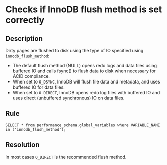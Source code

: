 # Checks if InnoDB flush method is set correctly

## Description
Dirty pages are flushed to disk using the type of IO specified using `innodb_flush_method`:
- The default flush method (NULL) opens redo logs and data files using buffered IO and calls fsync() to flush data to disk when necessary for ACID compliance.
- When set to `O_DSYNC`, InnoDB will flush file data and metadata, and uses buffered IO for data files.
- When set to `O_DIRECT`, InnoDB opens redo log files with buffered IO and uses direct (unbuffered synchronous) IO on data files.


## Rule
`SELECT * from performance_schema.global_variables where VARIABLE_NAME in ('innodb_flush_method');`

## Resolution
In most cases `O_DIRECT` is the recommended flush method.
